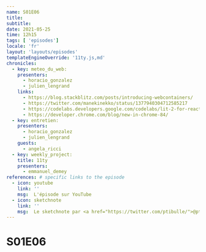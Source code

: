 ```yaml
---
name: S01E06
title: 
subtitle: 
date: 2021-05-25
time: 12h15
tags: [ 'episodes']
locale: 'fr'
layout: 'layouts/episodes'
templateEngineOverride: '11ty.js,md'
chronicles:
  - key: meteo_du_web:
    presenters: 
      - horacio_gonzalez
      - julien_lengrand
    links:
      - https://blog.stackblitz.com/posts/introducing-webcontainers/
      - https://twitter.com/manekinekko/status/1377940304712585217
      - https://codelabs.developers.google.com/codelabs/lit-2-for-react-devs#0
      - https://developer.chrome.com/blog/new-in-chrome-84/
  - key: entretien:
    presenters:
      - horacio_gonzalez
      - julien_lengrand
    guests:
      - angela_ricci
  - key: weekly_project:
    title: 11ty
    presenters: 
      - emmanuel_demey
references: # specific links to the episode
  - icon: youtube
    link: ''
    msg:  L'épisode sur YouTube
  - icon: sketchnote
    link: ''
    msg:  Le sketchnote par <a href="https://twitter.com/ptibulle/">@ptibulle</a>
---
```


# S01E06
